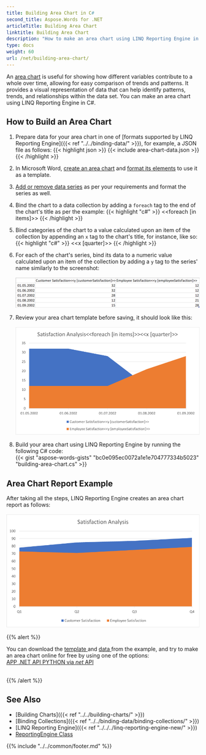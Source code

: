 ```yaml
---
title: Building Area Chart in C#
second_title: Aspose.Words for .NET
articleTitle: Building Area Chart
linktitle: Building Area Chart
description: "How to make an area chart using LINQ Reporting Engine in C#."
type: docs
weight: 60
url: /net/building-area-chart/
---
```


An [area chart](https://en.wikipedia.org/wiki/Area_chart) is useful for showing how different variables contribute
to a whole over time, allowing for easy comparison of trends and patterns. It provides a visual representation of
data that can help identify patterns, trends, and relationships within the data set. You can make an area chart
using LINQ Reporting Engine in C#.

## How to Build an Area Chart

1. Prepare data for your area chart in one of [formats supported by LINQ Reporting Engine]({{< ref "../../binding-data/" >}}),
for example, a JSON file as follows:
{{< highlight json >}}
{{< include area-chart-data.json >}}
{{< /highlight >}}

2. In Microsoft Word, [create an area
chart](https://support.microsoft.com/en-us/office/add-a-chart-to-your-document-in-word-ff48e3eb-5e04-4368-a39e-20df7c798932)
and [format its
elements](https://support.microsoft.com/en-us/office/format-elements-of-a-chart-b6c787d5-f90a-41d2-a901-9d3ed9f0dbf0)
to use it as a template.

3. [Add or remove data
series](https://support.microsoft.com/en-us/office/add-a-data-series-to-your-chart-25340cfb-3fa3-428c-82cf-79983125df12)
as per your requirements and format the series as well.

4. Bind the chart to a data collection by adding a `foreach` tag to the end of the chart's title as per the example:
{{< highlight "c#" >}}
<<foreach [in items]>>
{{< /highlight >}}

5. Bind categories of the chart to a value calculated upon an item of the collection by appending an `x` tag to
the chart's title, for instance, like so:
{{< highlight "c#" >}}
<<x [quarter]>>
{{< /highlight >}}

6. For each of the chart's series, bind its data to a numeric value calculated upon an item of the collection by adding
a `y` tag to the series' name similarly to the screenshot:\
\
<img src="area-chart-template-series-data.png"
  alt="Series data of an area chart template for LINQ Reporting Engine in C#."
  style="width:711px"/>

7. Review your area chart template before saving, it should look like this:\
\
<img src="area-chart-template.png"
  alt="Area chart template for LINQ Reporting Engine in C#."
  style="width:578px"/>

8. Build your area chart using LINQ Reporting Engine by running the following C# code:\
{{< gist "aspose-words-gists" "bc0e095ec0072a1e1e704777334b5023" "building-area-chart.cs" >}}

## Area Chart Report Example

After taking all the steps, LINQ Reporting Engine creates an area chart report as follows:\
\
<img src="area-chart-report.png"
  alt="Area chart report created by LINQ Reporting Engine in C#."
  style="width:578px"/>

{{% alert %}}

You can download the [template
](https://github.com/aspose-words/Aspose.Words-for-.NET/raw/ivan.lyagin/UEX-331/Examples/Data/LINQ/Area%20Chart%20Template.docx)
and [data
](https://github.com/aspose-words/Aspose.Words-for-.NET/raw/ivan.lyagin/UEX-331/Examples/Data/LINQ/Area%20Chart%20Data.json)
from the example, and try to make an area chart online for free by using one of the options:\
<a class="product-item docs-btn" href="https://products.aspose.app/words/assembly" >APP </a>
<a class="product-item docs-btn" href="https://products.aspose.com/words/net/report/" >.NET API </a>
<a class="product-item docs-btn" href="https://products.aspose.com/words/python-net/report/" >
PYTHON via <em class="docs-vianet">net</em> API</a>
<br/>
<br/>

{{% /alert %}}

## See Also

- [Building Charts]({{< ref "../../building-charts/" >}})
- [Binding Collections]({{< ref "../../binding-data/binding-collections/" >}})
- [LINQ Reporting Engine]({{< ref "../../../linq-reporting-engine-new/" >}})
- [ReportingEngine Class](https://reference.aspose.com/words/net/aspose.words.reporting/reportingengine/)

{{% include "../../common/footer.md" %}}